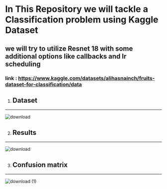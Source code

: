 # In This Repository we will tackle a Classification problem using Kaggle Dataset

## we will try to utilize Resnet 18 with some additional options like callbacks and lr scheduling

### link : https://www.kaggle.com/datasets/alihasnainch/fruits-dataset-for-classification/data

1. ## Dataset
----- 
![download](https://github.com/Amr-Abdellatif/Kaggle-Datasets-fruit-Classification-using-PyTorch/assets/92921252/ee378eb4-46d0-41ec-a90f-63a05b45c00c)

2. ## Results
----- 
![download](https://github.com/Amr-Abdellatif/Kaggle-Datasets-fruit-Classification-using-PyTorch/assets/92921252/a8c2159f-b32e-4482-b839-b46854aa6117)

3. ## Confusion matrix 
-----
![download (1)](https://github.com/Amr-Abdellatif/Kaggle-Datasets-fruit-Classification-using-PyTorch/assets/92921252/22ec9747-798c-4285-8963-4457c76079ea)
